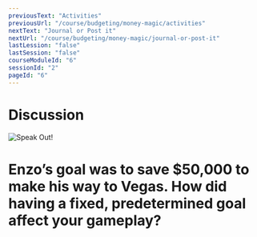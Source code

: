 ```yaml
---
previousText: "Activities"
previousUrl: "/course/budgeting/money-magic/activities"
nextText: "Journal or Post it"
nextUrl: "/course/budgeting/money-magic/journal-or-post-it"
lastLession: "false"
lastSession: "false"
courseModuleId: "6"
sessionId: "2"
pageId: "6"
---
```



# Discussion

![Speak Out!](/assets/img/lets-talk-about-it.png)

# Enzo’s goal was to save $50,000 to make his way to Vegas. How did having a fixed, predetermined goal affect your gameplay?